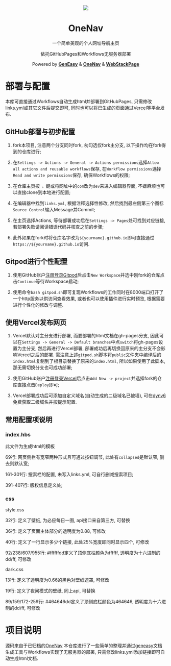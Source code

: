 <div align="center">
<img src="./favicon.ico">
<h1>OneNav</h1>
<p>一个简单美观的个人网址导航主页</p>
<p>依托GitHubPages和Workflows无服务器部署</p>
<p>Powered by 
<a href="https://github.com/geneasy/geneasy" target="_blank"><strong>GenEasy</strong></a> & 
<a href="https://github.com/imsyy/OneNav" target="_blank"><strong>OneNav</strong></a> & 
<a href="https://github.com/WebStackPage/WebStackPage.github.io" target="_blank"><strong>WebStackPage</strong></a>
</p>
</div>

# 部署与配置

本库可直接通过Workflows自动生成html并部署到GitHubPages, 只需修改links.yml或其它文件后提交即可, 同时也可以将已生成的页面通过Vercel等平台发布.

## GitHub部署与初步配置

1. fork本项目, 注意两个分支同时fork, 勿勾选仅fork主分支, 以下操作均在fork得到的仓库进行;

2. 在`Settings -> Actions -> General -> Actions permissions`选择`Allow all actions and reusable workflows`保存, 在`Workflow permissions`选择`Read and write permissions`保存, 确保Workflows的权限;

3. 在仓库主页按` 。`键或将网址中的`com`改为`dev`来进入编辑器界面, 不嫌麻烦也可以直接clone到本地进行配置;

4. 在编辑器中找到`links.yml`, 根据注释选择性修改, 然后找到最左侧第三个图标`Source Control`输入Message并Commit;

5. 在主页选择Actions, 等待部署成功后在`Settings -> Pages`处可找到对应链接, 若部署失败请阅读错误代码并核查之前的步骤;

6. 此外如果在fork时将仓库名字改为`${yourname}.github.io`即可直接通过`https://${yourname}.github.io`访问.

## Gitpod进行个性配置

1. 使用GitHub账户[注册登录Gitpod](https://gitpod.io/workspaces)后点击`New Workspace`并选中刚fork的仓库点击`Continue`等待Workspace启动;

2. 使用命令`bash gitpod.sh`即可复现Workflows的工作同时在8000端口打开了一个http服务以供访问查看效果, 或者也可以使用插件进行实时预览, 根据需要进行个性化的修改与调整.

## 使用Vercel发布网页

1. Vercel默认对主分支进行部署, 而要部署的html文档在gh-pages分支, 因此可以在`Settings -> General -> Default branches`中点`switch`将gh-pages设置为主分支, 然后再进行Vercel部署, 部署成功后再切换回原来的主分支不会影响Vercel之后的部署. 需注意上述`gitpod.sh`脚本将`public`文件夹中编译后的`index.html`复制到了根目录替换了原来的`index.html`, 所以如果使用了此脚本, 那无需切换分支也可成功部署;

2. 使用GitHub账户[注册登录Vercel](https://vercel.com/dashboard)后点击`Add New -> project`并选择fork的仓库直接点击`Deploy`即可;

3. Vercel部署成功后可添加自定义域名(自动生成的二级域名已被墙), 可在[dynv6](https://dynv6.com/)免费获取二级域名并按提示配置.

## 常用配置项说明

### index.hbs

此文件为生成html的模板

69行: 网页侧栏有宽窄两种形式且可通过按钮调节, 此处有`collapsed`是默认窄, 删去则默认宽;

161-301行: 搜索栏的配置, 未写入links.yml, 可自行删减搜索项目;

391-407行: 版权信息定义处;

### css

style.css

32行: 定义了壁纸, 为必应每日一图, api接口来自第三方, 可替换

36行: 定义了页面主体部分的透明度为0.88, 可修改

40行: 定义了一行显示多少个链接, 此处25%宽度即同时显示四个, 可修改

92/238/607/955行: #ffffffdd定义了顶侧底栏颜色为ffffff, 透明度为十六进制的dd/ff, 可修改

dark.css

13行: 定义了透明度为0.66的黑色对壁纸遮罩, 可修改

19行: 定义了夜间模式的壁纸, 同上api, 可替换

89/159/172-259行: #464646dd定义了顶侧底栏颜色为464646, 透明度为十六进制的dd/ff, 可修改

# 项目说明

源码来自于已归档的[OneNav](https://github.com/imsyy/OneNav)
本仓库进行了一些简单的整理并通过[geneasy](https://github.com/geneasy/geneasy)文档生成工具与Workflows实现了无服务器的部署, 只需修改links.yml添加链接即可自动生成html文档.